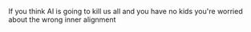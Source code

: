 If you think AI is going to kill us all and you have no kids you're worried about the wrong inner alignment

